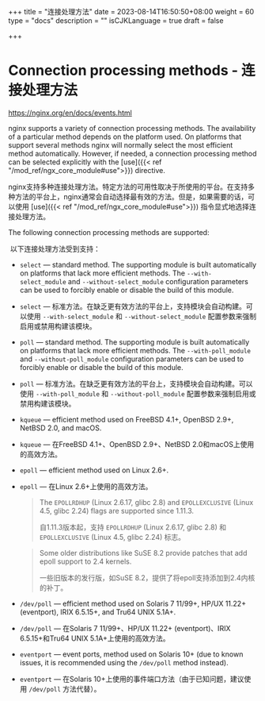 +++
title = "连接处理方法"
date = 2023-08-14T16:50:50+08:00
weight = 60
type = "docs"
description = ""
isCJKLanguage = true
draft = false

+++

# Connection processing methods - 连接处理方法

https://nginx.org/en/docs/events.html

nginx supports a variety of connection processing methods. The availability of a particular method depends on the platform used. On platforms that support several methods nginx will normally select the most efficient method automatically. However, if needed, a connection processing method can be selected explicitly with the [use]({{< ref "/mod_ref/ngx_core_module#use">}}) directive.

​	nginx支持多种连接处理方法。特定方法的可用性取决于所使用的平台。在支持多种方法的平台上，nginx通常会自动选择最有效的方法。但是，如果需要的话，可以使用 [use]({{< ref "/mod_ref/ngx_core_module#use">}}) 指令显式地选择连接处理方法。

The following connection processing methods are supported:

​	以下连接处理方法受到支持：

- `select` — standard method. The supporting module is built automatically on platforms that lack more efficient methods. The `--with-select_module` and `--without-select_module` configuration parameters can be used to forcibly enable or disable the build of this module.

- `select` — 标准方法。在缺乏更有效方法的平台上，支持模块会自动构建。可以使用 `--with-select_module` 和 `--without-select_module` 配置参数来强制启用或禁用构建该模块。

- `poll` — standard method. The supporting module is built automatically on platforms that lack more efficient methods. The `--with-poll_module` and `--without-poll_module` configuration parameters can be used to forcibly enable or disable the build of this module.

- `poll` — 标准方法。在缺乏更有效方法的平台上，支持模块会自动构建。可以使用 `--with-poll_module` 和 `--without-poll_module` 配置参数来强制启用或禁用构建该模块。

- `kqueue` — efficient method used on FreeBSD 4.1+, OpenBSD 2.9+, NetBSD 2.0, and macOS.

- `kqueue` — 在FreeBSD 4.1+、OpenBSD 2.9+、NetBSD 2.0和macOS上使用的高效方法。

- `epoll` — efficient method used on Linux 2.6+.

- `epoll` — 在Linux 2.6+上使用的高效方法。

  > The `EPOLLRDHUP` (Linux 2.6.17, glibc 2.8) and `EPOLLEXCLUSIVE` (Linux 4.5, glibc 2.24) flags are supported since 1.11.3.
  >
  > 自1.11.3版本起，支持 `EPOLLRDHUP` (Linux 2.6.17, glibc 2.8) 和 `EPOLLEXCLUSIVE` (Linux 4.5, glibc 2.24) 标志。

  > Some older distributions like SuSE 8.2 provide patches that add epoll support to 2.4 kernels.
  >
  > 一些旧版本的发行版，如SuSE 8.2，提供了将epoll支持添加到2.4内核的补丁。

  

- `/dev/poll` — efficient method used on Solaris 7 11/99+, HP/UX 11.22+ (eventport), IRIX 6.5.15+, and Tru64 UNIX 5.1A+.

- `/dev/poll` — 在Solaris 7 11/99+、HP/UX 11.22+ (eventport)、IRIX 6.5.15+和Tru64 UNIX 5.1A+上使用的高效方法。

- `eventport` — event ports, method used on Solaris 10+ (due to known issues, it is recommended using the `/dev/poll` method instead).

- `eventport` — 在Solaris 10+上使用的事件端口方法（由于已知问题，建议使用 `/dev/poll` 方法代替）。
